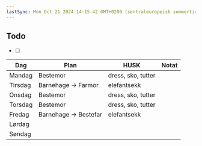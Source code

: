 ```yaml
---
lastSync: Mon Oct 21 2024 14:15:42 GMT+0200 (sentraleuropeisk sommertid)
---
```

## Todo
- [ ] 

| Dag     | Plan                  | HUSK               | Notat |
| ------- | --------------------- | ------------------ | ----- |
| Mandag  | Bestemor              | dress, sko, tutter |       |
| Tirsdag | Barnehage  -> Farmor  | elefantsekk        |       |
| Onsdag  | Bestemor              | dress, sko, tutter |       |
| Torsdag | Bestemor              | dress, sko, tutter |       |
| Fredag  | Barnehage -> Bestefar | elefantsekk        |       |
| Lørdag  |                       |                    |       |
| Søndag  |                       |                    |       |
